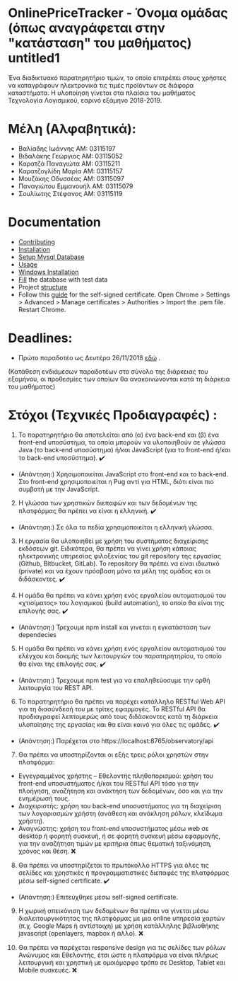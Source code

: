 # OnlinePriceTracker - Όνομα ομάδας (όπως αναγράφεται στην "κατάσταση" του μαθήματος) untitled1 #
Ένα διαδικτυακό παρατηρητήριο τιμών, το οποίο επιτρέπει στους χρήστες να καταγράφουν ηλεκτρονικά τις τιμές προϊόντων σε διάφορα καταστήματα. Η υλοποίηση γίνεται στα πλαίσια του μαθήματος Τεχνολογία Λογισμικού, εαρινό εξάμηνο 2018-2019.

# Μέλη (Αλφαβητικά):
  * Βαλίαδης Ιωάννης ΑΜ: 03115197
  * Βιδαλάκης Γεώργιος ΑΜ: 03115052
  * Καρατζά Παναγιώτα ΑΜ: 03115211
  * Καρατζογλίδη Μαρία ΑΜ: 03115157
  * Μουζάκης Οδυσσέας ΑΜ: 03115097
  * Παναγιώτου Εμμανουήλ ΑΜ: 03115079
  * Σουλίωτης Στέφανος ΑΜ: 03115119

# Documentation

  * [Contributing](docs/contributing.md)
  * [Installation](docs/installation.md)
  * [Setup Mysql Database](docs/database.md)
  * [Usage](docs/usage.md)
  * [Windows Installation](docs/windows_installation.md)
  * [Fill](docs/FillDatabase.md) the database with test data
  * Project [structure](docs/structure.md)
  * Follow this [guide](https://medium.freecodecamp.org/how-to-get-https-working-on-your-local-development-environment-in-5-minutes-7af615770eec?fbclid=IwAR1cVY89PyQ_STo3sZvxcBcDroJDDFLLgCCNMTxBzar09s9gBiPPvtkee6U) for the self-signed certificate.  Open Chrome > Settings > Advanced > Manage certificates > Authorities > Import the .pem file. Restart Chrome.

# Deadlines:
  * Πρώτο παραδοτέο ως Δευτέρα 26/11/2018 [εδώ](https://courses.softlab.ntua.gr/softeng/2018b/project.html) .

(Κατάθεση ενδιάμεσων παραδοτέων στο σύνολο της διάρκειας του εξαμήνου, οι
προθεσμίες των οποίων θα ανακοινώνονται κατά τη διάρκεια του μαθήματος)


# Στόχοι (Τεχνικές Προδιαγραφές) :

1. Το παρατηρητήριο θα αποτελείται από (α) ένα back-end και (β) ένα front-end υποσύστημα, τα
οποία μπορούν να υλοποιηθούν σε γλώσσα Java (το back-end υποσύστημα) ή/και JavaScript (για
το front-end ή/και το back-end υποσύστημα). :heavy_check_mark:
  - (Απάντηση:)
 Χρησιμοποιείται JavaScript στο front-end και το back-end. Στο front-end χρησιμοποιείται η Pug αντί για HTML, διότι είναι πιο συμβατή με  την JavaScript.

2. Η γλώσσα των χρηστικών διεπαφών και των δεδομένων της πλατφόρμας θα πρέπει να είναι η
ελληνική. :heavy_check_mark:
  - (Απάντηση:)
 Σε όλα τα πεδία χρησιμοποιείται η ελληνική γλώσσα.

3. Η εργασία θα υλοποιηθεί με χρήση του συστήματος διαχείρισης εκδόσεων git. Ειδικότερα, θα
πρέπει να γίνει χρήση κάποιας ηλεκτρονικής υπηρεσίας φιλοξενίας του git repository της
εργασίας (Github, Bitbucket, GitLab). Το repository θα πρέπει να είναι ιδιωτικό (private) και να
έχουν πρόσβαση μόνο τα μέλη της ομάδας και οι διδάσκοντες.  :heavy_check_mark:

4. Η ομάδα θα πρέπει να κάνει χρήση ενός εργαλείου αυτοματισμού του «χτισίματος» του
λογισμικού (build automation), το οποίο θα είναι της επιλογής σας.  :heavy_check_mark:
  - (Απάντηση:)
  Τρεχουμε npm install και γινεται η εγκατάσταση των dependecies

5. Η ομάδα θα πρέπει να κάνει χρήση ενός εργαλείου αυτοματισμού του ελέγχου και δοκιμής των
λειτουργιών του παρατηρητηρίου, το οποίο θα είναι της επιλογής σας. :heavy_check_mark:
  - (Απάντηση:)
  Τρεχουμε npm test για να επαληθεύοσυμε την ορθή λειτουργία του REST API.

6. Το παρατηρητήριο θα πρέπει να παρέχει κατάλληλο RESTful Web API για τη διασύνδεσή του με
τρίτες εφαρμογές. Το RESTful API θα προδιαγραφεί λεπτομερώς από τους διδάσκοντες κατά τη
διάρκεια υλοποίησης της εργασίας και θα είναι κοινό για όλες τις ομάδες.  :heavy_check_mark:
  - (Απάντηση:)
  Παρέχεται στο https://localhost:8765/observatory/api

7. Θα πρέπει να υποστηρίζονται οι εξής τρεις ρόλοι χρηστών στην πλατφόρμα:
  * Εγγεγραμμένος χρήστης – Εθελοντής πληθοπορισμού: χρήση του front-end
  υποσυστήματος ή/και του RESTful API τόσο για την πλοήγηση, αναζήτηση και ανάκτηση
  των δεδομένων, όσο και για την ενημέρωσή τους.
  * Διαχειριστής: χρήση του back-end υποσυστήματος για τη διαχείριση των λογαριασμών χρήστη (ανάθεση και ανάκληση ρόλων, κλείδωμα χρήστη).
  * Αναγνώστης: χρήση του front-end υποσυστήματος μέσω web σε desktop ή φορητή συσκευή, ή σε φορητή συσκευή μέσω εφαρμογής, για την αναζήτηση τιμών με κριτήρια όπως θεματική ταξινόμηση, χρόνος και θέση.  :x:


8. Θα πρέπει να υποστηρίζεται το πρωτόκολλο HTTPS για όλες τις σελίδες και χρηστικές ή
προγραμματιστικές διεπαφές της πλατφόρμας μέσω self-signed certificate. :heavy_check_mark:
  - (Απάντηση:)
  Επιτεύχθηκε μέσω self-signed certificate.

9. Η χωρική απεικόνιση των δεδομένων θα πρέπει να γίνεται μέσω διαλειτουργικότητας της
πλατφόρμας με μια online υπηρεσία χαρτών (π.χ. Google Maps ή αντίστοιχη) με χρήση
κατάλληλης βιβλιοθήκης javascript (openlayers, mapbox ή άλλο).  :x:

10. Θα πρέπει να παρέχεται responsive design για τις σελίδες των ρόλων Ανώνυμος και Εθελοντής,
έτσι ώστε η πλατφόρμα να είναι πλήρως λειτουργική και χρηστική με ομοιόμορφο τρόπο σε
Desktop, Tablet και Mobile συσκευές.  :x:
